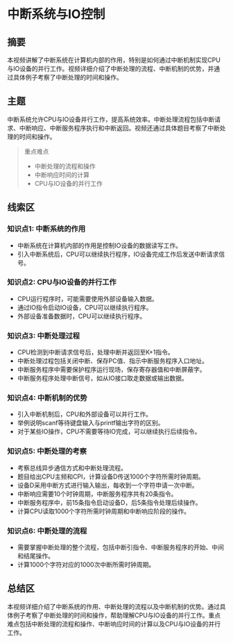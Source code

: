 # 中断系统与IO控制

## 摘要

本视频讲解了中断系统在计算机内部的作用，特别是如何通过中断机制实现CPU与IO设备的并行工作。视频详细介绍了中断处理的流程、中断机制的优势，并通过具体例子考察了中断处理的时间和操作。

## 主题

中断系统允许CPU与IO设备并行工作，提高系统效率。中断处理流程包括中断请求、中断响应、中断服务程序执行和中断返回。视频还通过具体题目考察了中断处理的时间和操作。

> 重点难点
>
> - 中断处理的流程和操作
> - 中断响应时间的计算
> - CPU与IO设备的并行工作

## 线索区

### 知识点1: 中断系统的作用
- 中断系统在计算机内部的作用是控制IO设备的数据读写工作。
- 引入中断系统后，CPU可以继续执行程序，IO设备完成工作后发送中断请求信号。

### 知识点2: CPU与IO设备的并行工作
- CPU运行程序时，可能需要使用外部设备输入数据。
- 通过IO指令启动IO设备，CPU可以继续执行程序。
- 外部设备准备数据时，CPU可以继续执行程序。

### 知识点3: 中断处理过程
- CPU检测到中断请求信号后，处理中断并返回至K+1指令。
- 中断处理过程包括关闭中断、保存PC值、指示中断服务程序入口地址。
- 中断服务程序中需要保护程序运行现场，保存寄存器值和中断屏蔽字。
- 中断服务程序处理中断信号，如从IO接口取走数据或输出数据。

### 知识点4: 中断机制的优势
- 引入中断机制后，CPU和外部设备可以并行工作。
- 举例说明scanf等待键盘输入与printf输出字符的区别。
- 对于某些IO操作，CPU不需要等待IO完成，可以继续执行后续指令。

### 知识点5: 中断处理的考察
- 考察总线异步通信方式和中断处理流程。
- 题目给出CPU主频和CPI，计算设备D传送1000个字符所需时钟周期。
- 设备D采用中断方式进行输入输出，每收到一个字符申请一次中断。
- 中断响应需要10个时钟周期，中断服务程序共有20条指令。
- 中断服务程序中，前15条指令启动设备D，后5条指令处理后续操作。
- 计算CPU读取1000个字符所需时钟周期和中断响应阶段的操作。

### 知识点6: 中断处理的流程
- 需要掌握中断处理的整个流程，包括中断引指令、中断服务程序的开始、中间和结尾操作。
- 计算1000个字符对应的1000次中断所需时钟周期。

## 总结区

本视频详细介绍了中断系统的作用、中断处理的流程以及中断机制的优势。通过具体例子考察了中断处理的时间和操作，帮助理解CPU与IO设备的并行工作。重点难点包括中断处理的流程和操作、中断响应时间的计算以及CPU与IO设备的并行工作。